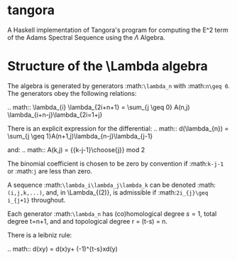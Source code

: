 # tangora
A Haskell implementation of Tangora's program for computing the 
E^2 term of the Adams Spectral Sequence using the $\Lambda$ Algebra.

Structure of the \Lambda algebra
=================================

The algebra is generated by generators :math:`\lambda_n` with :math:`n\geq 0`. 
The generators obey the following relations:

.. math::
    \lambda_{i} \lambda_{2i+n+1} = \sum_{j \geq 0} A(n,j) \lambda_{i+n-j}\lambda_{2i=1+j}

There is an explicit expression for the differential:
.. math::
    d(\lambda_{n}) = \sum_{j \geq 1}A(n+1,j)\lambda_{n-j}\lambda_{j-1}

and:
.. math::
    A(k,j) = {{k-j-1}\choose{j}} mod 2

The binomial coefficient is chosen to be zero by convention
if :math:`k-j-1` or :math:`j` are less than zero.

A sequence :math:`\lambda_i\lambda_j\lambda_k` 
can be denoted :math:`(i,j,k,...)`, and, in \Lambda_{(2)}, 
is admissible if :math:`2i_{j}\geq i_{j+1}` throughout.


Each generator :math:`\lambda_n` has (co)homological degree $s=1$, total degree 
t=n+1, and  and topological degree r = (t-s) = n.

There is a leibniz rule:

.. math::
    d(xy) = d(x)y+ (-1)^{t-s}xd(y)


